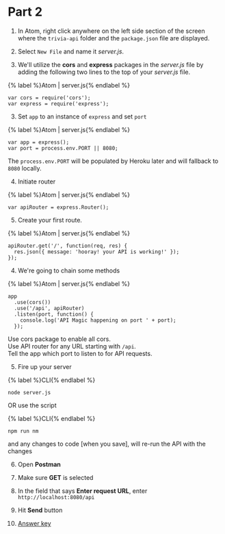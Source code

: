 # Part 2

1. In Atom, right click anywhere on the left side section of the screen where the `trivia-api` folder and the `package.json` file are displayed. 

2. Select `New File` and name it _server.js_.

3. We'll utilize the **cors** and **express** packages in the _server.js_ file by adding the following two lines to the top of your _server.js_ file.

  {% label %}Atom | server.js{% endlabel %}
  ```
  var cors = require('cors');
  var express = require('express');
  ```

3. Set `app` to an instance of `express` and set `port`

  {% label %}Atom | server.js{% endlabel %}
  ```
  var app = express();
  var port = process.env.PORT || 8080;
  ```

  The `process.env.PORT` will be populated by Heroku later and will fallback to `8080` locally.

4. Initiate router

  {% label %}Atom | server.js{% endlabel %}
  ```
  var apiRouter = express.Router();
  ```

5. Create your first route.

  {% label %}Atom | server.js{% endlabel %}
  ```
  apiRouter.get('/', function(req, res) {
    res.json({ message: 'hooray! your API is working!' });
  });
  ```

4. We're going to chain some methods

  {% label %}Atom | server.js{% endlabel %}
  ```
  app
    .use(cors())
    .use('/api', apiRouter)
    .listen(port, function() {
      console.log('API Magic happening on port ' + port);
    });
  ```

  Use cors package to enable all cors.  
  Use API router for any URL starting with `/api`.  
  Tell the app which port to listen to for API requests.

5. Fire up your server

  {% label %}CLI{% endlabel %}
  ```
  node server.js
  ```

  OR use the script

  {% label %}CLI{% endlabel %}
  ```
  npm run nm
  ```

  and any changes to code [when you save], will re-run the API with the changes

6. Open **Postman**

  1. Make sure **GET** is selected

  2. In the field that says **Enter request URL**, enter `http://localhost:8080/api`

  3. Hit **Send** button

7. [Answer key](https://github.com/KansasCityWomeninTechnology/trivia-api/tree/answer-key-part-2)
